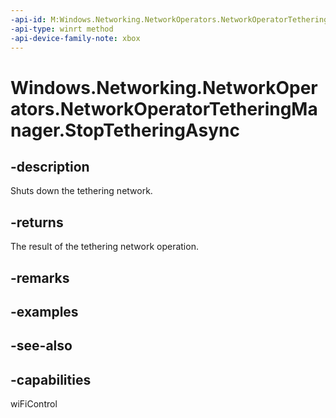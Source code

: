 ```yaml
---
-api-id: M:Windows.Networking.NetworkOperators.NetworkOperatorTetheringManager.StopTetheringAsync
-api-type: winrt method
-api-device-family-note: xbox
---
```


<!-- Method syntax
public Windows.Foundation.IAsyncOperation<Windows.Networking.NetworkOperators.NetworkOperatorTetheringOperationResult> StopTetheringAsync()
-->

# Windows.Networking.NetworkOperators.NetworkOperatorTetheringManager.StopTetheringAsync

## -description
Shuts down the tethering network.

## -returns
The result of the tethering network operation.

## -remarks

## -examples

## -see-also

## -capabilities
wiFiControl
